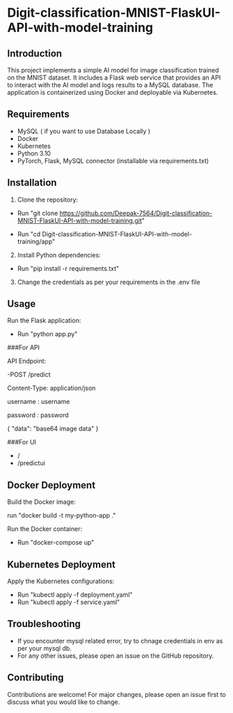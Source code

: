 # Digit-classification-MNIST-FlaskUI-API-with-model-training

## Introduction
This project implements a simple AI model for image classification trained on the MNIST dataset. It includes a Flask web service that provides an API to interact with the AI model and logs results to a MySQL database. The application is containerized using Docker and deployable via Kubernetes.

## Requirements
- MySQL ( if you want to use Database Locally )
- Docker
- Kubernetes
- Python 3.10
- PyTorch, Flask, MySQL connector (installable via requirements.txt)

## Installation
1. Clone the repository:

- Run "git clone https://github.com/Deepak-7564/Digit-classification-MNIST-FlaskUI-API-with-model-training.git"

- Run "cd Digit-classification-MNIST-FlaskUI-API-with-model-training/app"


2. Install Python dependencies:

- Run "pip install -r requirements.txt"

3. Change the credentials as per your requirements in the .env file

## Usage

Run the Flask application:
- Run "python app.py"

###For API

API Endpoint:

-POST /predict

  Content-Type: application/json
  
  username : username
  
  password : password

{
"data": "base64 image data"
}

###For UI
- /
- /predictui

## Docker Deployment
Build the Docker image:

run "docker build -t my-python-app ."

Run the Docker container:

- Run "docker-compose up"



## Kubernetes Deployment
Apply the Kubernetes configurations:

- Run "kubectl apply -f deployment.yaml"
- Run "kubectl apply -f service.yaml"


## Troubleshooting
- If you encounter mysql related error, try to chnage credentials in env as per your mysql db.
- For any other issues, please open an issue on the GitHub repository.

## Contributing
Contributions are welcome! For major changes, please open an issue first to discuss what you would like to change.

